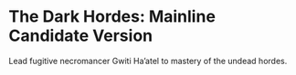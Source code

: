 # The Dark Hordes: Mainline Candidate Version

Lead fugitive necromancer Gwiti Ha’atel to mastery of the undead hordes.
